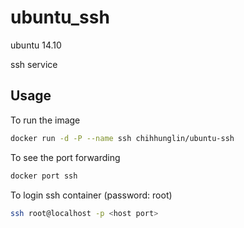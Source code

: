 # ubuntu_ssh

  ubuntu 14.10
  
  ssh service

## Usage
To run the image
```sh
docker run -d -P --name ssh chihhunglin/ubuntu-ssh
```
To see the port forwarding
```sh
docker port ssh
```
To login ssh container (password: root)
```sh
ssh root@localhost -p <host port>
```

